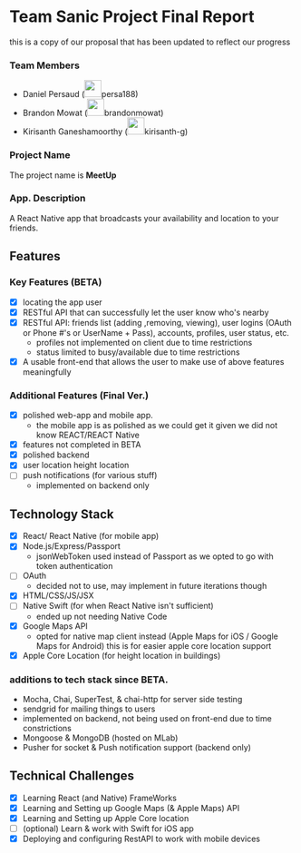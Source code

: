 # Team Sanic Project Final Report
this is a copy of our proposal that has been updated to reflect our progress
<!-- -----
This is the project proposal for Team Sanic, we submit two proposals (proposal \#1 and \#2 respectively). Proposal \#1 is our main idea and Proposal \#2 is our backup Idea.

----- -->
### Team Members
- Daniel Persaud (<img src="https://encrypted-tbn0.gstatic.com/images?q=tbn:ANd9GcSu_psdppsyLMN0iFDBxy0jRhdKff1VQrKtZpfXorJeFdSkzf6hK96U-Lc" width="30px" height="auto"/>persa188)
- Brandon Mowat (<img src="https://encrypted-tbn0.gstatic.com/images?q=tbn:ANd9GcSu_psdppsyLMN0iFDBxy0jRhdKff1VQrKtZpfXorJeFdSkzf6hK96U-Lc" width="30px" height="auto"/>brandonmowat)
- Kirisanth Ganeshamoorthy (<img src="https://encrypted-tbn0.gstatic.com/images?q=tbn:ANd9GcSu_psdppsyLMN0iFDBxy0jRhdKff1VQrKtZpfXorJeFdSkzf6hK96U-Lc" width="30px" height="auto"/>kirisanth-g)

### Project Name
The project name is **MeetUp**

### App. Description
A React Native app that broadcasts your availability and location to your friends.

## Features
### Key Features (BETA)
- [x] locating the app user
- [x] RESTful API that can successfully let the user know who's nearby
- [x] RESTful API: friends list (adding ,removing, viewing), user logins (OAuth or Phone #'s or UserName + Pass), accounts, profiles, user status, etc.
  - profiles not implemented on client due to time restrictions
  - status limited to busy/available due to time restrictions
- [x] A usable front-end that allows the user to make use of above features meaningfully

### Additional Features (Final Ver.)
- [x] polished web-app and mobile app.
  - the mobile app is as polished as we could get it given we did not know REACT/REACT Native
- [x] features not completed in BETA
- [x] polished backend
- [x] user location height location
- [ ] push notifications (for various stuff)
  - implemented on backend only

## Technology Stack 
- [x] React/ React Native (for mobile app)
- [x] Node.js/Express/Passport
  - jsonWebToken used instead of Passport as we opted to go with token authentication
- [ ] OAuth
  - decided not to use, may implement in future iterations though
- [x] HTML/CSS/JS/JSX
- [ ] Native Swift (for when React Native isn't sufficient)
  - ended up not needing Native Code
- [x] Google Maps API
  - opted for native map client instead (Apple Maps for iOS / Google Maps for Android) this is for easier apple core location support
- [x] Apple Core Location (for height location in buildings)

### additions to tech stack since BETA.
-  Mocha, Chai, SuperTest, & chai-http for server side testing
-  sendgrid for mailing things to users
  - implemented on  backend, not  being used on front-end due to time constrictions
-  Mongoose & MongoDB (hosted on MLab)
- Pusher for socket & Push notification support (backend only)


## Technical Challenges
- [x] Learning React (and Native) FrameWorks
- [x] Learning and Setting up Google Maps (& Apple Maps) API
- [x] Learning and Setting up Apple Core location
- [ ] (optional) Learn & work with Swift for iOS app
- [x] Deploying and configuring RestAPI to work with mobile devices

<!--##Proposal \#2
###Project Name
The project Name is **CMYK Buyer** (subject to change)
-->
